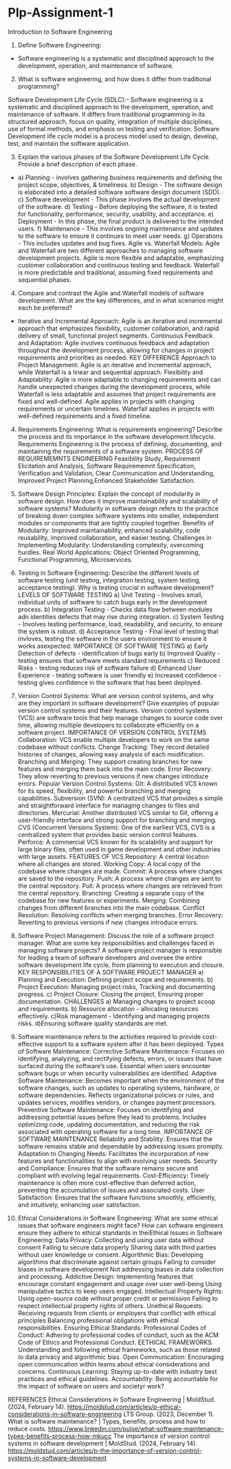 # Plp-Assignment-1
Introduction to Software Engineering

1. Define Software Engineering:
- Software engineering is a systematic and disciplined approach to the development, operation, and maintenance of software. 

2. What is software engineering, and how does it differ from traditional programming?

  Software Development Life Cycle (SDLC):- Software engineering is a systematic and disciplined approach to the development, operation, and maintenance of software. It differs from traditional programming in its structured approach, focus on quality, integration of multiple disciplines, use of formal methods, and emphasis on testing and verification. Software Development life cycle model is a process model used to design, develop, test, and maintain the software application.

3. Explain the various phases of the Software Development Life Cycle. Provide a brief description of each phase.
- a) Planning - involves gathering business requirements and defining the project scope, objectives, & timeliness.
b) Design - The software design is elaborated into a detailed software software design document (SDD). 
c) Software development - This phase involves the actual development of the software.
d)  Testing - Before deploying the software, it is tested for functionality, performance, security, usability, and acceptance.
e) Deployment - In this phase, the final product is delivered to the intended users. 
f) Maintenance - This involves ongoing maintenance and updates to the software to ensure it continues to meet user needs. 
g) Operations - This includes updates and bug fixes.
Agile vs. Waterfall Models: Agile and Waterfall are two different approaches to managing software development projects. Agile is more flexible and adaptable, emphasizing customer collaboration and continuous testing and feedback. Waterfall is more predictable and traditional, assuming fixed requirements and sequential phases.

4. Compare and contrast the Agile and Waterfall models of software development. What are the key differences, and in what scenarios might each be preferred?
- Iterative and Incremental Approach: Agile is an iterative and incremental approach that emphasizes flexibility, customer collaboration, and rapid delivery of small, functional project segments.
Continuous Feedback and Adaptation: Agile involves continuous feedback and adaptation throughout the development process, allowing for changes in project requirements and priorities as needed.
KEY DIFFERENCE
Approach to Project Management: Agile is an iterative and incremental approach, while Waterfall is a linear and sequential approach.
Flexibility and Adaptability: Agile is more adaptable to changing requirements and can handle unexpected changes during the development process, while Waterfall is less adaptable and assumes that project requirements are fixed and well-defined.
Agile applies in projects with changing requirements or uncertain timelines.
Waterfall applies in projects with well-defined requirements and a fixed timeline.


4. Requirements Engineering: What is requirements engineering? Describe the process and its importance in the software development lifecycle.
Requirements Engineering is the process of defining, documenting, and maintaining the requirements of a software system.
PROCESS OF REQUIREMEMNTS ENGINEERING
Feasibility Study, Requirement Elicitation and Analysis, Software Requirememnt Specification, Verification and Validation, Clear Communication and Understanding, Improved Project Planning,Enhanced Stakeholder Satisfaction. 


5. Software Design Principles: Explain the concept of modularity in software design. How does it improve maintainability and scalability of software systems? 
Modularity in software design refers to the practice of breaking down complex software systems into smaller, independent modules or components that are tightly coupled together.
Benefits of Modularity: Improved maintainability, enhanced scalability, code reusability, improved collaboration, and easier testing.
Challenges in Implementing Modularity: Understanding complexity, overcoming hurdles.
Real World Applications: Object Oriented Programming, Functional Programming, Microservices. 

6. Testing in Software Engineering: Describe the different levels of software testing (unit testing, integration testing, system testing, acceptance testing). Why is testing crucial in software development?
LEVELS OF SOFTWARE TESTING 
a) Unit Testing - Involves small, individual units of software to catch bugs early in the development process. 
b) Integration Testing - Checks data flow between modules adn identities defects that may rise during integration. 
c) System Testing - Involves testing performance, load, readability, and security, to ensure the system is robust. 
d) Acceptance Testing - Final level of testing that invloves, testing the software in the users environment to ensure it works asexpected. 
IMPORTANCE OF SOFTWARE TESTING 
a) Early Detection of defects - identification of bugs early
b) Improved Quality - testing ensures that software meets standard requirements 
c) Reduced Risks - testing reduces risk of software failure
d) Enhanced User Experience - teating software is user friendly 
e) Increased confidence - testing gives confidence in the software that has been deployed. 


7. Version Control Systems: What are version control systems, and why are they important in software development? Give examples of popular version control systems and their features.
Version control systems (VCS) are software tools that help manage changes to source code over time, allowing multiple developers to collaborate efficiently on a software project. 
IMPORTANCE OF VERSION CONTROL SYSTEMS
Collaboration: VCS enable multiple developers to work on the same codebase without conflicts.
Change Tracking: They record detailed histories of changes, allowing easy analysis of each modification.
Branching and Merging: They support creating branches for new features and merging them back into the main code.
Error Recovery: They allow reverting to previous versions if new changes introduce errors.
Popular Version Control Systems:
Git: A distributed VCS known for its speed, flexibility, and powerful branching and merging capabilities.
Subversion (SVN): A centralized VCS that provides a simple and straightforward interface for managing changes to files and directories.
Mercurial: Another distributed VCS similar to Git, offering a user-friendly interface and strong support for branching and merging.
CVS (Concurrent Versions System): One of the earliest VCS, CVS is a centralized system that provides basic version control features.
Perforce: A commercial VCS known for its scalability and support for large binary files, often used in game development and other industries with large assets. 
FEATURES OF VCS
Repository: A central location where all changes are stored.
Working Copy: A local copy of the codebase where changes are made.
Commit: A process where changes are saved to the repository.
Push: A process where changes are sent to the central repository.
Pull: A process where changes are retrieved from the central repository.
Branching: Creating a separate copy of the codebase for new features or experiments.
Merging: Combining changes from different branches into the main codebase.
Conflict Resolution: Resolving conflicts when merging branches.
Error Recovery: Reverting to previous versions if new changes introduce errors.

8. Software Project Management: Discuss the role of a software project manager. What are some key responsibilities and challenges faced in managing software projects? A software project manager is responsible for leading a team of software developers and oversee the entire software development life cycle, from planning to execution and closure. 
KEY RESPONSIBILITIES OF A SOFTWARE PROJECT MANAGER 
a) Planning and Execution:
Defining project scope and requirements.
b) Project Execution: Managing project risks, Tracking and documenting progress. 
c) Project Closure: Closing the project,
Ensuring proper documentation. 
CHALLENGES 
a) Managing changes to project scoop and requirements. 
b) Resource allocation - allocating resources effectively.
c)Risk management - Identifying and managing projects risks. 
d)Ensuring software quality standards are met. 

9. Software maintenance refers to the activities required to provide cost-effective support to a software system after it has been deployed.
Types of Software Maintenance:
Corrective Software Maintenance:
Focuses on identifying, analyzing, and rectifying defects, errors, or issues that have surfaced during the software’s use.
Essential when users encounter software bugs or when security vulnerabilities are identified.
Adaptive Software Maintenance:
Becomes important when the environment of the software changes, such as updates to operating systems, hardware, or software dependencies.
Reflects organizational policies or rules, and updates services, modifies vendors, or changes payment processors.
Preventive Software Maintenance:
Focuses on identifying and addressing potential issues before they lead to problems.
Includes optimizing code, updating documentation, and reducing the risk associated with operating software for a long time. 
IMPORTANCE OF SOFTWARE MAINTENANCE
Reliability and Stability:
Ensures that the software remains stable and dependable by addressing issues promptly.
Adaptation to Changing Needs:
Facilitates the incorporation of new features and functionalities to align with evolving user needs.
Security and Compliance:
Ensures that the software remains secure and compliant with evolving legal requirements.
Cost-Efficiency:
Timely maintenance is often more cost-effective than deferred action, preventing the accumulation of issues and associated costs.
User Satisfaction:
Ensures that the software functions smoothly, efficiently, and intuitively, enhancing user satisfaction.

10. Ethical Considerations in Software Engineering: What are some ethical issues that software engineers might face? How can software engineers ensure they adhere to ethical standards in theiEthical Issues in Software Engineering:
Data Privacy:
Collecting and using user data without consent
Failing to secure data properly
Sharing data with third parties without user knowledge or consent.
Algorithmic Bias:
Developing algorithms that discriminate against certain groups
Failing to consider biases in software development
Not addressing biases in data collection and processing.
Addictive Design:
Implementing features that encourage constant engagement and usage over user well-being
Using manipulative tactics to keep users engaged.
Intellectual Property Rights:
Using open-source code without proper credit or permission
Failing to respect intellectual property rights of others.
Unethical Requests:
Receiving requests from clients or employers that conflict with ethical principles
Balancing professional obligations with ethical responsibilities.
Ensuring Ethical Standards:
Professional Codes of Conduct:
Adhering to professional codes of conduct, such as the ACM Code of Ethics and Professional Conduct.
EETHICAL FRAMEWORKS
Understanding and following ethical frameworks, such as those related to data privacy and algorithmic bias.
Open Communication:
Encouraging open communication within teams about ethical considerations and concerns.
Continuous Learning:
Staying up-to-date with industry best practices and ethical guidelines.
Accountability:
Being accountable for the impact of software on users and societyr work?


REFERENCES 
Ethical Considerations in Software Engineering | MoldStud. (2024, February 14). https://moldstud.com/articles/p-ethical-considerations-in-software-engineering
LTS Group. (2023, December 1). What is software maintenance? | Types, benefits, process and how to reduce costs. https://www.linkedin.com/pulse/what-software-maintenance-types-benefits-process-how-mkucc
The importance of version control systems in software development | MoldStud. (2024, February 14). https://moldstud.com/articles/p-the-importance-of-version-control-systems-in-software-development